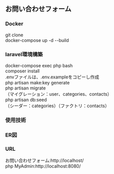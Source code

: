 ##  お問い合わせフォーム

###  Docker
  git clone  
  docker-compose up -d --build
###  laravel環境構築
  docker-compose exec php bash  
  composer install  
  .envファイルは、.env.exampleをコピーし作成  
  php artisan make:key generate  
  php artisan migrate  
  （マイグレーション：user、categories、contacts）  
  php artisan db:seed  
  （シーダー：categories）（ファクトリ：contacts）  
  


### 使用技術

### ER図

### URL
  お問い合わせフォーム:http://localhost/  
  php MyAdmin:http://localhost:8080/
